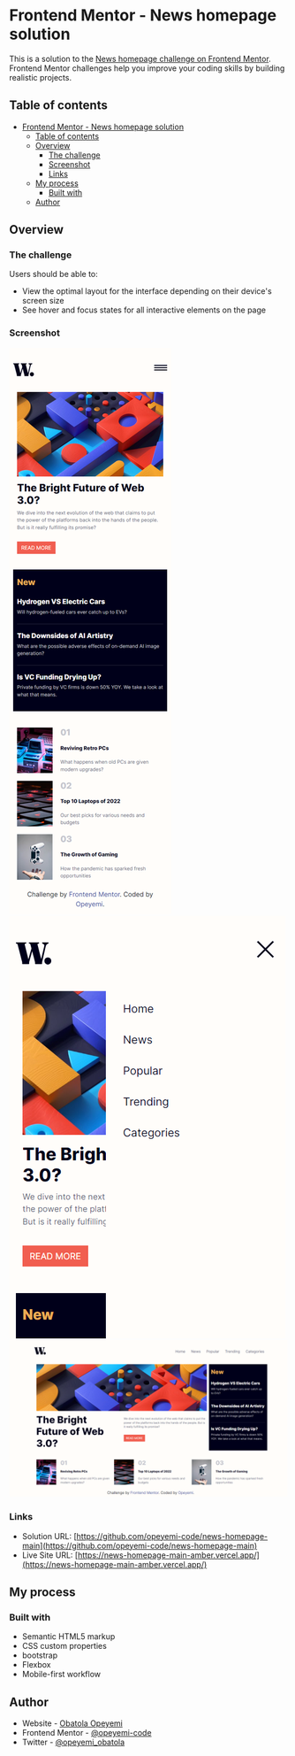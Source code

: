 # Frontend Mentor - News homepage solution

This is a solution to the [News homepage challenge on Frontend Mentor](https://www.frontendmentor.io/challenges/news-homepage-H6SWTa1MFl). Frontend Mentor challenges help you improve your coding skills by building realistic projects.

## Table of contents

- [Frontend Mentor - News homepage solution](#frontend-mentor---news-homepage-solution)
  - [Table of contents](#table-of-contents)
  - [Overview](#overview)
    - [The challenge](#the-challenge)
    - [Screenshot](#screenshot)
    - [Links](#links)
  - [My process](#my-process)
    - [Built with](#built-with)
  - [Author](#author)

## Overview

### The challenge

Users should be able to:

- View the optimal layout for the interface depending on their device's screen size
- See hover and focus states for all interactive elements on the page

### Screenshot

![Frontend Mentor - News homepage - Mobile(1)](<./screenshots/Frontend%20Mentor%20-%20News%20homepage%20-%20Mobile(1).png>)
![Frontend Mentor - News homepage - Mobile(2)](<./screenshots/Frontend%20Mentor%20-%20News%20homepage%20-%20Mobile(2).png>)
![- News homepage - Desktop](./screenshots/News%20homepage%20-%20Desktop.png)

### Links

- Solution URL: [https://github.com/opeyemi-code/news-homepage-main](https://github.com/opeyemi-code/news-homepage-main)
- Live Site URL: [https://news-homepage-main-amber.vercel.app/](https://news-homepage-main-amber.vercel.app/)

## My process

### Built with

- Semantic HTML5 markup
- CSS custom properties
- bootstrap
- Flexbox
- Mobile-first workflow

## Author

- Website - [Obatola Opeyemi](github.com/opeyemi-code)
- Frontend Mentor - [@opeyemi-code](https://www.frontendmentor.io/profile/opeyemi-code)
- Twitter - [@opeyemi_obatola](https://www.twitter.com/opeyemi_obatola)
